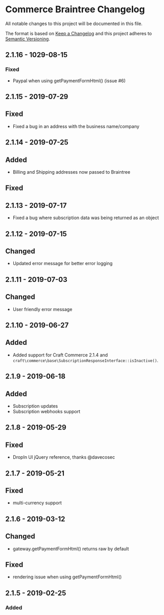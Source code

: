 # Commerce Braintree Changelog

All notable changes to this project will be documented in this file.

The format is based on [Keep a Changelog](http://keepachangelog.com/) and this project adheres to [Semantic Versioning](http://semver.org/).

## 2.1.16 - 1029-08-15

### Fixed

-   Paypal when using getPaymentFormHtml() (issue #6)

## 2.1.15 - 2019-07-29

## Fixed

-   Fixed a bug in an address with the business name/company

## 2.1.14 - 2019-07-25

## Added

-   Billing and Shipping addresses now passed to Braintree

## Fixed

## 2.1.13 - 2019-07-17

-   Fixed a bug where subscription data was being returned as an object

## 2.1.12 - 2019-07-15

## Changed

-   Updated error message for better error logging

## 2.1.11 - 2019-07-03

## Changed

-   User friendly error message

## 2.1.10 - 2019-06-27

## Added

-   Added support for Craft Commerce 2.1.4 and `craft\commerce\base\SubscriptionResponseInterface::isInactive()`.

## 2.1.9 - 2019-06-18

## Added

-   Subscription updates
-   Subscription webhooks support

## 2.1.8 - 2019-05-29

## Fixed

-   DropIn UI jQuery reference, thanks @davecosec

## 2.1.7 - 2019-05-21

## Fixed

-   multi-currency support

## 2.1.6 - 2019-03-12

## Changed

-   gateway.getPaymentFormHtml() returns raw by default

## Fixed

-   rendering issue when using getPaymentFormHtml()

## 2.1.5 - 2019-02-25

### Added
